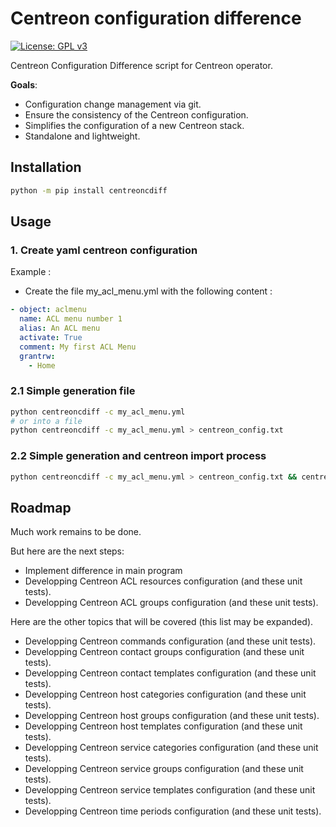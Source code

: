 # Centreon configuration difference

[![License: GPL v3](https://img.shields.io/badge/License-GPLv3-blue.svg)](https://www.gnu.org/licenses/gpl-3.0)

Centreon Configuration Difference script for Centreon operator.

**Goals**:

- Configuration change management via git.
- Ensure the consistency of the Centreon configuration.
- Simplifies the configuration of a new Centreon stack.
- Standalone and lightweight.

## Installation

```sh
python -m pip install centreoncdiff
```

## Usage

### 1. Create yaml centreon configuration

Example :

- Create the file my_acl_menu.yml with the following content :

```yml
- object: aclmenu
  name: ACL menu number 1
  alias: An ACL menu
  activate: True
  comment: My first ACL Menu
  grantrw:
    - Home
```

### 2.1 Simple generation file

```sh
python centreoncdiff -c my_acl_menu.yml
# or into a file
python centreoncdiff -c my_acl_menu.yml > centreon_config.txt
```

### 2.2 Simple generation and centreon import process

```sh
python centreoncdiff -c my_acl_menu.yml > centreon_config.txt && centreon -u admin -p mypassword -i centreon_config.txt
```

## Roadmap

Much work remains to be done.

But here are the next steps:

- Implement difference in main program
- Developping Centreon ACL resources configuration (and these unit tests).
- Developping Centreon ACL groups configuration (and these unit tests).

Here are the other topics that will be covered (this list may be expanded).

- Developping Centreon commands configuration (and these unit tests).
- Developping Centreon contact groups configuration (and these unit tests).
- Developping Centreon contact templates configuration (and these unit tests).
- Developping Centreon host categories configuration (and these unit tests).
- Developping Centreon host groups configuration (and these unit tests).
- Developping Centreon host templates configuration (and these unit tests).
- Developping Centreon service categories configuration (and these unit tests).
- Developping Centreon service groups configuration (and these unit tests).
- Developping Centreon service templates configuration (and these unit tests).
- Developping Centreon time periods configuration (and these unit tests).
